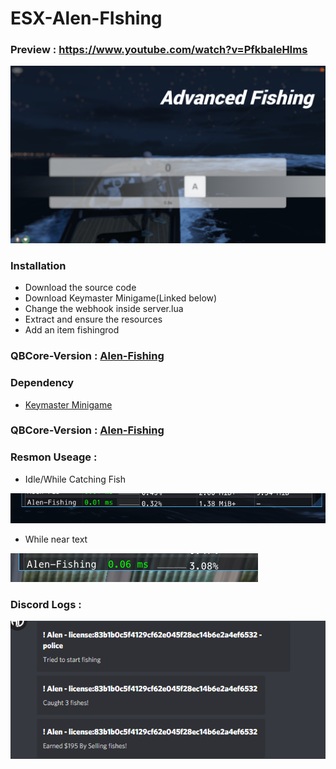# ESX-Alen-FIshing

### Preview : https://www.youtube.com/watch?v=PfkbaleHIms

![](images-preview/preview.png)



### Installation
- Download the source code
- Download Keymaster Minigame(Linked below)
- Change the webhook inside server.lua
- Extract and ensure the resources
- Add an item fishingrod 

### QBCore-Version :  [Alen-Fishing](https://github.com/iAlen17/Alen-Fishing)



### Dependency
- [Keymaster Minigame](https://github.com/dsheedes/cd_keymaster)

### QBCore-Version :  [Alen-Fishing](https://github.com/iAlen17/Alen-Fishing)

### Resmon Useage :
- Idle/While Catching Fish


![](images-preview/fishing-resmon.png)
- While near text


![](images-preview/text-resmon.png)

### Discord Logs : 


![](images-preview/discord-logs.png)


